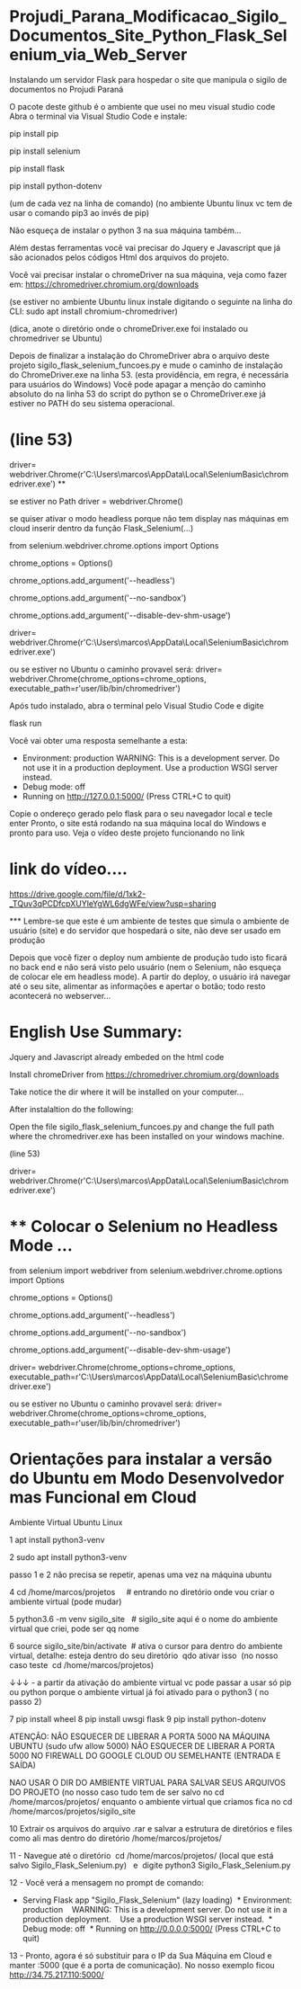 # Projudi_Parana_Modificacao_Sigilo_Documentos_Site_Python_Flask_Selenium_via_Web_Server
Instalando um servidor Flask para hospedar o site que manipula o sigilo de documentos no Projudi Paraná


O pacote deste github é o ambiente que usei no meu visual studio code
Abra o terminal via Visual Studio Code e instale: 

pip install pip

pip install selenium 

pip install flask

pip install python-dotenv


(um de cada vez na linha de comando)
(no ambiente Ubuntu linux vc tem de usar o comando pip3 ao invés de pip)

Não esqueça de instalar o python 3 na sua máquina também...

Além destas ferramentas você vai precisar do Jquery e Javascript que já são acionados pelos códigos Html dos arquivos do projeto.

Você vai precisar instalar o chromeDriver na sua máquina, veja como fazer em:
https://chromedriver.chromium.org/downloads

(se estiver no ambiente Ubuntu linux instale digitando o seguinte na linha do CLI: sudo apt install chromium-chromedriver)

(dica, anote o diretório onde o chromeDriver.exe foi instalado ou chromedriver se Ubuntu)

Depois de finalizar a instalação do ChromeDriver abra o arquivo deste projeto sigilo_flask_selenium_funcoes.py e mude o caminho de instalação do ChromeDriver.exe na linha 53.
(esta providência, em regra, é necessária para usuários do Windows)
Você pode apagar a menção do caminho absoluto do na linha 53 do script do python  se o ChromeDriver.exe já estiver no PATH do seu sistema operacional.

# (line 53)
driver= webdriver.Chrome(r'C:\Users\marcos\AppData\Local\SeleniumBasic\chromedriver.exe') **

se estiver no Path
driver = webdriver.Chrome()

se quiser ativar o modo headless porque não tem display nas máquinas em cloud inserir dentro da função Flask_Selenium(...)

from selenium.webdriver.chrome.options import Options

chrome_options = Options()

chrome_options.add_argument('--headless')

chrome_options.add_argument('--no-sandbox')

chrome_options.add_argument('--disable-dev-shm-usage')

driver= webdriver.Chrome(r'C:\Users\marcos\AppData\Local\SeleniumBasic\chromedriver.exe')

ou se estiver no Ubuntu o caminho provavel será:
driver= webdriver.Chrome(chrome_options=chrome_options, executable_path=r'user/lib/bin/chromedriver')

Após tudo instalado, abra o terminal pelo Visual Studio Code e digite

flask run

Você vai obter uma resposta semelhante a esta:

* Environment: production
   WARNING: This is a development server. Do not use it in a production deployment.
   Use a production WSGI server instead.
 * Debug mode: off
 * Running on http://127.0.0.1:5000/ (Press CTRL+C to quit)


Copie o ondereço gerado pelo flask para o seu navegador local e tecle enter
Pronto, o site está rodando na sua máquina local do Windows e pronto para uso.
Veja o vídeo deste projeto funcionando no link 


# link do vídeo....

https://drive.google.com/file/d/1xk2-_TQuv3qPCDfcpXUYleYgWL6dgWFe/view?usp=sharing


*** Lembre-se que este é um ambiente de testes que simula o ambiente de usuário (site) e do servidor que hospedará o site, não deve ser usado em produção

Depois que você fizer o deploy num ambiente de produção tudo isto ficará no back end e não será visto pelo usuário (nem o Selenium, não esqueça de colocar ele em headless mode). A partir do deploy, o usuário irá navegar até o seu site, alimentar as informações e apertar o botão; todo resto acontecerá no webserver...



# English Use Summary:

Jquery and Javascript already embeded on the html code

Install chromeDriver from https://chromedriver.chromium.org/downloads

Take notice the dir where it will be installed on your computer...

After instalaltion do the following:

Open the file sigilo_flask_selenium_funcoes.py and change the full path where the chromedriver.exe has been installed on your windows machine.

(line 53)

driver= webdriver.Chrome(r'C:\Users\marcos\AppData\Local\SeleniumBasic\chromedriver.exe') 


# ** Colocar o Selenium no Headless Mode ...


from selenium import webdriver
from selenium.webdriver.chrome.options import Options

chrome_options = Options()

chrome_options.add_argument('--headless')

chrome_options.add_argument('--no-sandbox')

chrome_options.add_argument('--disable-dev-shm-usage')


driver= webdriver.Chrome(chrome_options=chrome_options, executable_path=r'C:\Users\marcos\AppData\Local\SeleniumBasic\chromedriver.exe')

ou se estiver no Ubuntu o caminho provavel será:
driver= webdriver.Chrome(chrome_options=chrome_options, executable_path=r'user/lib/bin/chromedriver')


# Orientações para instalar a versão do Ubuntu em Modo Desenvolvedor mas Funcional em Cloud


Ambiente Virtual Ubuntu Linux

1 apt install python3-venv

2 sudo apt install python3-venv

 passo 1 e 2 não precisa se repetir, apenas uma vez na máquina ubuntu

4 cd /home/marcos/projetos     # entrando no diretório onde vou criar o ambiente virtual (pode mudar)

5 python3.6 -m venv sigilo_site   # sigilo_site aqui é o nome do ambiente virtual que criei, pode ser qq nome

6 source sigilo_site/bin/activate  # ativa o cursor para dentro do ambiente virtual, detalhe: esteja dentro do seu diretório  qdo ativar isso  (no nosso caso teste  cd /home/marcos/projetos)

↓↓↓ - a partir da ativação do ambiente virtual vc pode passar a usar só pip ou python porque o ambiente virtual já foi ativado para o python3 ( no passo 2)

7 pip install wheel
8 pip install uwsgi flask
9 pip install python-dotenv

ATENÇÃO:
NÃO ESQUECER DE LIBERAR A PORTA 5000 NA MÁQUINA  UBUNTU (sudo ufw allow 5000)
NÃO ESQUECER DE LIBERAR A PORTA 5000 NO FIREWALL DO GOOGLE CLOUD OU SEMELHANTE (ENTRADA E SAÍDA)

NAO USAR O DIR DO AMBIENTE VIRTUAL PARA SALVAR SEUS ARQUIVOS DO PROJETO (no nosso caso tudo tem de ser salvo no cd /home/marcos/projetos/ enquanto o ambiente virtual que criamos fica no cd /home/marcos/projetos/sigilo_site

10 Extrair os arquivos do arquivo .rar e salvar a estrutura de diretórios e files como ali mas dentro do diretório /home/marcos/projetos/

11 - Navegue até o diretório  cd /home/marcos/projetos/ (local que está salvo Sigilo_Flask_Selenium.py)   e  digite python3 Sigilo_Flask_Selenium.py


12 - Você verá a mensagem no prompt de comando:

 * Serving Flask app "Sigilo_Flask_Selenium" (lazy loading)
 * Environment: production
   WARNING: This is a development server. Do not use it in a production deployment.
   Use a production WSGI server instead.
 * Debug mode: off
 * Running on http://0.0.0.0:5000/ (Press CTRL+C to quit)


13 - Pronto, agora é só substituir para o IP da Sua Máquina em Cloud e manter :5000 (que é a porta de comunicação). 
No nosso exemplo ficou http://34.75.217.110:5000/




